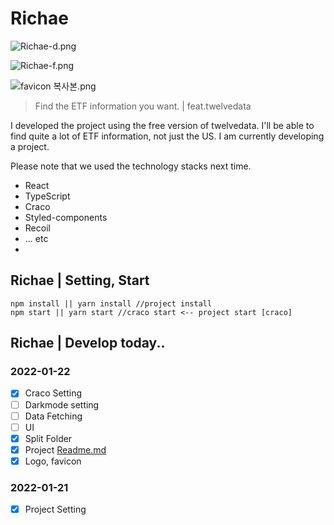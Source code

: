 # Richae

![Richae-d.png](https://s3-us-west-2.amazonaws.com/secure.notion-static.com/9b5e2c30-7cfb-40f1-b74d-b9f7e3d73a75/Richae-d.png)

![Richae-f.png](https://s3-us-west-2.amazonaws.com/secure.notion-static.com/1e78cf30-8205-4b83-88da-df7a15db38cd/Richae-f.png)

![favicon 복사본.png](https://s3-us-west-2.amazonaws.com/secure.notion-static.com/0c159fb9-4798-48ea-b36a-da12e476878a/favicon_%E1%84%87%E1%85%A9%E1%86%A8%E1%84%89%E1%85%A1%E1%84%87%E1%85%A9%E1%86%AB.png)

> Find the ETF information you want. | feat.twelvedata

I developed the project using the free version of twelvedata.
I'll be able to find quite a lot of ETF information, not just the US.
I am currently developing a project.

Please note that we used the technology stacks next time.

- React
- TypeScript
- Craco
- Styled-components
- Recoil
- ... etc
-

## Richae | Setting, Start

```
npm install || yarn install //project install
npm start || yarn start //craco start <-- project start [craco]

```

## Richae | Develop today..

### 2022-01-22

- [x] Craco Setting
- [ ] Darkmode setting
- [ ] Data Fetching
- [ ] UI
- [x] Split Folder
- [x] Project [Readme.md](http://readme.md/)
- [x] Logo, favicon

### 2022-01-21

- [x] Project Setting
